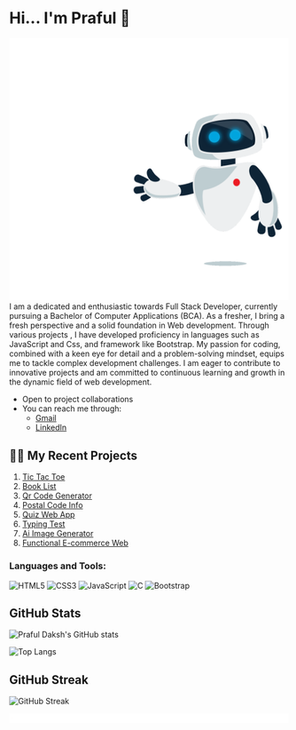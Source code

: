 # Hi... I'm Praful 👋
![](robot.gif)
I am a dedicated and enthusiastic towards Full Stack Developer, currently pursuing a Bachelor of Computer Applications (BCA). 
As a fresher, I bring a fresh perspective and a solid foundation in  Web development. Through various projects , I have developed proficiency in languages such as JavaScript and Css, and framework like Bootstrap.
My passion for coding, combined with a keen eye for detail and a problem-solving mindset, equips me to tackle complex development challenges. I am eager to contribute to innovative projects and am committed to continuous learning and growth in the dynamic field of web development.

- Open to project collaborations
- You can reach me through:
  - [Gmail](mailto:prafuldaksh@gmail.com)
  - [LinkedIn](https://www.linkedin.com/in/praful-daksh-30868b2b6?utm_source=share&utm_campaign=share_via&utm_content=profile&utm_medium=android_app)

## 🧑‍💻 My Recent Projects

1. [Tic Tac Toe](https://praful-daksh.github.io/Tic-Tac-Toe)
2. [Book List](https://praful-daksh.github.io/Book-List)
3. [Qr Code Generator](https://praful-daksh.github.io/generateQr)
4. [Postal Code Info](https://praful-daksh.github.io/PostalCode)
5. [Quiz Web App](https://praful-daksh.github.io/QuizMaster)
6. [Typing Test](https://praful-daksh.github.io/Typing-Test)
7. [Ai Image Generator](https://praful-daksh.github.io/ImageAi)
8. [Functional E-commerce Web](https://praful-daksh.github.io/StyleEdg)






### Languages and Tools:
![HTML5](https://img.shields.io/badge/-HTML5-E34F26?style=flat&logo=html5&logoColor=white)
![CSS3](https://img.shields.io/badge/-CSS3-1572B6?style=flat&logo=css3&logoColor=white)
![JavaScript](https://img.shields.io/badge/-JavaScript-F7DF1E?style=flat&logo=javascript&logoColor=black)
![C](https://img.shields.io/badge/-C-A8B9CC?style=flat&logo=c&logoColor=white)
![Bootstrap](https://img.shields.io/badge/-Bootstrap-7952B3?style=flat&logo=bootstrap&logoColor=white)


## GitHub Stats

![Praful Daksh's GitHub stats](https://github-readme-stats.vercel.app/api?username=Praful-Daksh&show_icons=true&theme=dark&count_private=true)




![Top Langs](https://github-readme-stats.vercel.app/api/top-langs/?username=Praful-Daksh&layout=compact&theme=dark)

## GitHub Streak
![GitHub Streak](https://github-readme-streak-stats.herokuapp.com/?user=Praful-Daksh&theme=dark)





![](red.gif)